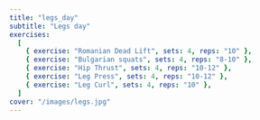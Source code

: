 ```yaml
---
title: "legs_day"
subtitle: "Legs day"
exercises:
  [
    { exercise: "Romanian Dead Lift", sets: 4, reps: "10" },
    { exercise: "Bulgarian squats", sets: 4, reps: "8-10" },
    { exercise: "Hip Thrust", sets: 4, reps: "10-12" },
    { exercise: "Leg Press", sets: 4, reps: "10-12" },
    { exercise: "Leg Curl", sets: 4, reps: "10" },
  ]
cover: "/images/legs.jpg"
---
```

